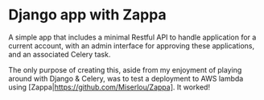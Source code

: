 # Django app with Zappa

A simple app that includes a minimal Restful API to handle application for a current account, with an admin interface for approving these applications, and an associated Celery task.

The only purpose of creating this, aside from my enjoyment of playing around with Django & Celery, was to test a deployment to AWS lambda using [Zappa|https://github.com/Miserlou/Zappa]. It worked! 
